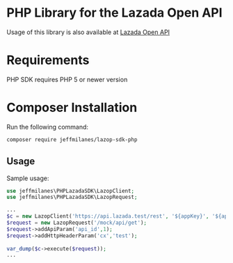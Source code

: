 # PHP Library for the Lazada Open API
Usage of this library is also available at [Lazada Open API](https://open.lazada.com)

# Requirements
PHP SDK requires PHP 5 or newer version

# Composer Installation

Run the following command:
```bash
composer require jeffmilanes/lazop-sdk-php
```

Usage
-----

Sample usage:
```php
use jeffmilanes\PHPLazadaSDK\LazopClient;
use jeffmilanes\PHPLazadaSDK\LazopRequest;

...
$c = new LazopClient('https://api.lazada.test/rest', '${appKey}', '${appSecret}');
$request = new LazopRequest('/mock/api/get');
$request->addApiParam('api_id',1);
$request->addHttpHeaderParam('cx','test');
    
var_dump($c->execute($request));
...

```
